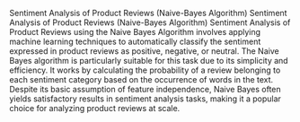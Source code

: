 Sentiment Analysis of Product Reviews (Naive-Bayes Algorithm)
Sentiment Analysis of Product Reviews (Naive-Bayes Algorithm) Sentiment Analysis of Product Reviews using the Naive Bayes Algorithm involves applying machine learning techniques to automatically classify the sentiment expressed in product reviews as positive, negative, or neutral. The Naive Bayes algorithm is particularly suitable for this task due to its simplicity and efficiency. It works by calculating the probability of a review belonging to each sentiment category based on the occurrence of words in the text. Despite its basic assumption of feature independence, Naive Bayes often yields satisfactory results in sentiment analysis tasks, making it a popular choice for analyzing product reviews at scale.
